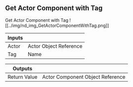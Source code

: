 ## Get Actor Component with Tag
Get Actor Component with Tag
![[../img/nd_img_GetActorComponentWithTag.png]]

|Inputs||
|--|--|
| Actor | Actor Object Reference |
| Tag | Name |

|Outputs||
|--|--|
| Return Value | Actor Component Object Reference |
